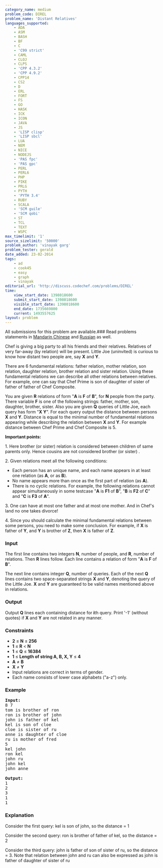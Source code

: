 ```yaml
---
category_name: medium
problem_code: DIREL
problem_name: 'Distant Relatives'
languages_supported:
    - ADA
    - ASM
    - BASH
    - BF
    - C
    - 'C99 strict'
    - CAML
    - CLOJ
    - CLPS
    - 'CPP 4.3.2'
    - 'CPP 4.9.2'
    - CPP14
    - CS2
    - D
    - ERL
    - FORT
    - FS
    - GO
    - HASK
    - ICK
    - ICON
    - JAVA
    - JS
    - 'LISP clisp'
    - 'LISP sbcl'
    - LUA
    - NEM
    - NICE
    - NODEJS
    - 'PAS fpc'
    - 'PAS gpc'
    - PERL
    - PERL6
    - PHP
    - PIKE
    - PRLG
    - PYTH
    - 'PYTH 3.4'
    - RUBY
    - SCALA
    - 'SCM guile'
    - 'SCM qobi'
    - ST
    - TCL
    - TEXT
    - WSPC
max_timelimit: '1'
source_sizelimit: '50000'
problem_author: 'vinayak garg'
problem_tester: gerald
date_added: 23-02-2014
tags:
    - ad
    - cook45
    - easy
    - graph
    - vinayak
editorial_url: 'http://discuss.codechef.com/problems/DIREL'
time:
    view_start_date: 1398018600
    submit_start_date: 1398018600
    visible_start_date: 1398018600
    end_date: 1735669800
    current: 1493557625
layout: problem
---
```

All submissions for this problem are available.###  Read problems statements in [Mandarin Chinese](http://www.codechef.com/download/translated/COOK45/mandarin/DIREL.pdf) and [Russian](http://www.codechef.com/download/translated/COOK45/russian/DIREL.pdf) as well.

Chef is giving a big party to all his friends and their relatives. Relatives of very far-away (by relation) will be present. Little Joe (uninvited) is curious to know how distant two people are, say **X** and **Y**.

There are 6 fundamental relations: father relation, mother relation, son relation, daughter relation, brother relation and sister relation. Using these fundamental relations we can describe all other relations between relatives. For example, one can say that Chef Prime is son of daughter of sister of father of father of Chef Composite.

You are given **R** relations of form "**A** is **F** of **B**", for **N** people from the party. There variable **F** is one of the following strings: father, mother, son, daughter, brother, sister. Also you are given **Q** queries of Little Joe, each query has form "**X** **Y**". For each query output the distance between persons **X** and **Y**. Distance is equal to the minimal number of fundamental relations appearing while describing the relation between **X** and **Y**. For example distance between Chef Prime and Chef Composite is 5.

**Important points:**

1\. Here brother (or sister) relation is considered between children of same parents only. Hence cousins are not considered brother (or sister) .

2\. Given relations meet all the following conditions:

- Each person has an unique name, and each name appears in at least one relation (as **A**, or as **B**).
- No name appears more than once as the first part of relation (as **A**).
- There is no cyclic relations. For example, the following relations cannot appear simultaneously in some testcase "**A** is **F1** of **B**", "**B** is **F2** of **C**" and "**C** is **F3** of **A**".

3\. One can have at most one father and at most one mother. And in Chef's land no one takes divorce!

4\. Since you should calculate the minimal fundamental relations between some persons, you need to make some conclusion. For example, if **X** is father of **Y**, and **Y** is brother of **Z**, then **X** is father of **Z**.

### Input

The first line contains two integers **N**, number of people, and **R**, number of relations. Then **R** lines follow. Each line contains a relation of form "**A** is **F** of **B**".

The next line contains integer **Q**, number of queries. Each of the next **Q** lines contains two space-separated strings **X** and **Y**, denoting the query of the Little Joe. **X** and **Y** are guaranteed to be valid names mentioned above in relations.

### Output

Output **Q** lines each containing distance for **i**th query. Print '-1' (without quotes) if **X** and **Y** are not related in any manner.

### Constraints

- **2** ≤ **N** ≤ **256**
- **1** ≤ **R** &lt; **N**
- **1** ≤ **Q** ≤ **16384**
- **1** ≤ **Length of string A, B, X, Y** ≤ **4**
- **A** ≠ **B**
- **X** ≠ **Y**
- Input relations are correct in terms of gender.
- Each name consists of lower case alphabets ("a-z") only.

### Example

<pre><b>Input:</b>
8 7
tom is brother of ron
ron is brother of john
john is father of kel
kel is son of cloe
cloe is sister of ru
anne is daughter of cloe
ru is mother of fred
5
kel john
ron kel
john ru
john kel
john anne

<b>Output:</b>
1
2
3
1
1
</pre>
### Explanation

Consider the first query: kel is son of john, so the distance = 1

Consider the second query: ron is brother of father of kel, so the distance = 2

Consider the third query: john is father of son of sister of ru, so the distance = 3. Note that relation between john and ru can also be expressed as john is father of daughter of sister of ru
